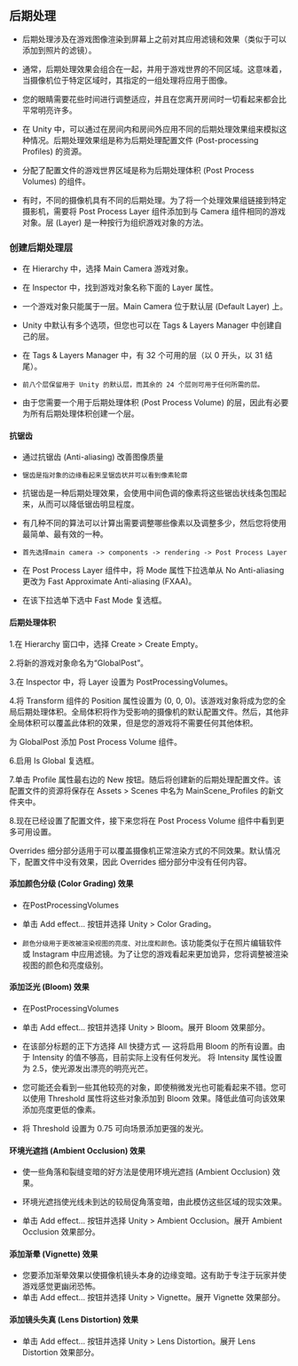 ## 后期处理
* 后期处理涉及在游戏图像渲染到屏幕上之前对其应用滤镜和效果（类似于可以添加到照片的滤镜）。

* 通常，后期处理效果会组合在一起，并用于游戏世界的不同区域。这意味着，当摄像机位于特定区域时，其指定的一组处理将应用于图像。

* 您的眼睛需要花些时间进行调整适应，并且在您离开房间时一切看起来都会比平常明亮许多。
* 在 Unity 中，可以通过在房间内和房间外应用不同的后期处理效果组来模拟这种情况。后期处理效果组是称为后期处理配置文件 (Post-processing Profiles) 的资源。
* 分配了配置文件的游戏世界区域是称为后期处理体积 (Post Process Volumes) 的组件。

* 有时，不同的摄像机具有不同的后期处理。为了将一个处理效果组链接到特定摄影机，需要将 Post Process Layer 组件添加到与 Camera 组件相同的游戏对象。层 (Layer) 是一种按行为组织游戏对象的方法。

### 创建后期处理层
* 在 Hierarchy 中，选择 Main Camera 游戏对象。
* 在 Inspector 中，找到游戏对象名称下面的 Layer 属性。

* 一个游戏对象只能属于一层。Main Camera 位于默认层 (Default Layer) 上。
* Unity 中默认有多个选项，但您也可以在 Tags & Layers Manager 中创建自己的层。
* 在 Tags & Layers Manager 中，有 32 个可用的层（以 0 开头，以 31 结尾）。

* `前八个层保留用于 Unity 的默认层，而其余的 24 个层则可用于任何所需的层。`
* 由于您需要一个用于后期处理体积 (Post Process Volume) 的层，因此有必要为所有后期处理体积创建一个层。

#### 抗锯齿
* 通过抗锯齿 (Anti-aliasing) 改善图像质量
* `锯齿是指对象的边缘看起来呈锯齿状并可以看到像素轮廓`
* 抗锯齿是一种后期处理效果，会使用中间色调的像素将这些锯齿状线条包围起来，从而可以降低锯齿明显程度。
* 有几种不同的算法可以计算出需要调整哪些像素以及调整多少，然后您将使用最简单、最有效的一种。

* `首先选择main camera -> components -> rendering -> Post Process Layer`

* 在 Post Process Layer 组件中，将 Mode 属性下拉选单从 No Anti-aliasing 更改为 Fast Approximate Anti-aliasing (FXAA)。
* 在该下拉选单下选中 Fast Mode 复选框。

#### 后期处理体积
1.在 Hierarchy 窗口中，选择 Create > Create Empty。

2.将新的游戏对象命名为“GlobalPost”。

3.在 Inspector 中，将 Layer 设置为 PostProcessingVolumes。

4.将 Transform 组件的 Position 属性设置为 (0, 0, 0)。该游戏对象将成为您的全局后期处理体积。全局体积将作为受影响的摄像机的默认配置文件。然后，其他非全局体积可以覆盖此体积的效果，但是您的游戏将不需要任何其他体积。

为 GlobalPost 添加 Post Process Volume 组件。


6.启用 Is Global 复选框。

7.单击 Profile 属性最右边的 New 按钮。随后将创建新的后期处理配置文件。该配置文件的资源将保存在 Assets > Scenes 中名为 MainScene_Profiles 的新文件夹中。

8.现在已经设置了配置文件，接下来您将在 Post Process Volume 组件中看到更多可用设置。

Overrides 细分部分适用于可以覆盖摄像机正常渲染方式的不同效果。默认情况下，配置文件中没有效果，因此 Overrides 细分部分中没有任何内容。

#### 添加颜色分级 (Color Grading) 效果
* 在PostProcessingVolumes
* 单击 Add effect... 按钮并选择 Unity > Color Grading。

* `颜色分级用于更改被渲染视图的亮度、对比度和颜色。`该功能类似于在照片编辑软件或 Instagram 中应用滤镜。为了让您的游戏看起来更加诡异，您将调整被渲染视图的颜色和亮度级别。


#### 添加泛光 (Bloom) 效果
* 在PostProcessingVolumes
* 单击 Add effect... 按钮并选择 Unity > Bloom。展开 Bloom 效果部分。

* 在该部分标题的正下方选择 All 快捷方式 — 这将启用 Bloom 的所有设置。由于 Intensity 的值不够高，目前实际上没有任何发光。
将 Intensity 属性设置为 2.5，使光源发出漂亮的明亮光芒。

* 您可能还会看到一些其他较亮的对象，即使稍微发光也可能看起来不错。您可以使用 Threshold 属性将这些对象添加到 Bloom 效果。降低此值可向该效果添加亮度更低的像素。

* 将 Threshold 设置为 0.75 可向场景添加更强的发光。

#### 环境光遮挡 (Ambient Occlusion) 效果
* 使一些角落和裂缝变暗的好方法是使用环境光遮挡 (Ambient Occlusion) 效果。
* 环境光遮挡使光线未到达的较局促角落变暗，由此模仿这些区域的现实效果。

* 单击 Add effect... 按钮并选择 Unity > Ambient Occlusion。展开 Ambient Occlusion 效果部分。


#### 添加渐晕 (Vignette) 效果
* 您要添加渐晕效果以使摄像机镜头本身的边缘变暗。这有助于专注于玩家并使游戏感觉更幽闭恐怖。
* 单击 Add effect... 按钮并选择 Unity > Vignette。展开 Vignette 效果部分。

#### 添加镜头失真 (Lens Distortion) 效果
* 单击 Add effect... 按钮并选择 Unity > Lens Distortion。展开 Lens Distortion 效果部分。



